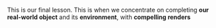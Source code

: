 This is our final lesson. This is when we concentrate on completing **our real-world object** and its **environment**, with **compelling renders**